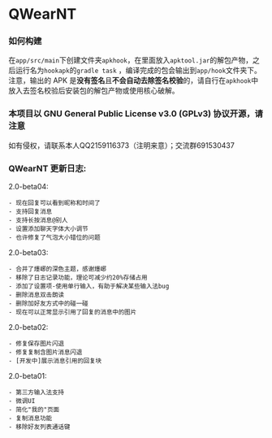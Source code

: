 # QWearNT

### 如何构建

在`app/src/main`下创建文件夹`apkhook`，在里面放入`apktool.jar`的解包产物，之后运行名为`hookapk`的`gradle task` ，编译完成的包会输出到`app/hook`文件夹下。注意，输出的 APK 是**没有签名**且**不会自动去除签名校验**的，请自行在`apkhook`中放入去签名校验后安装包的解包产物或使用核心破解。

### 本项目以 GNU General Public License v3.0 (GPLv3) 协议开源，请注意

如有侵权，请联系本人QQ2159116373（注明来意）；交流群691530437

### QWearNT 更新日志:
	
2.0-beta04:

	- 现在回复可以看到昵称和时间了
	- 支持回复消息
	- 支持长按消息@别人
	- 设置添加聊天字体大小调节
	- 也许修复了气泡大小错位的问题
	
2.0-beta03:

	- 合并了爅峫的深色主题，感谢爅峫
	- 移除了日志记录功能，理论可减少约20%存储占用
	- 添加了设置项-使用单行输入，有助于解决某些输入法bug
	- 删除消息双击朗读
	- 删除加好友方式中的碰一碰
	- 现在可以正常显示引用了回复的消息中的图片
	
2.0-beta02:

	- 修复保存图片闪退
	- 修复复制含图片消息闪退
	- [开发中]展示消息引用的回复块
	
2.0-beta01:

	- 第三方输入法支持
	- 微调UI
	- 简化"我的"页面
	- 复制消息功能
	- 移除好友列表通话键
